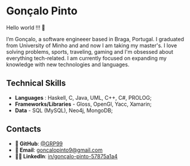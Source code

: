 # Gonçalo Pinto 

Hello world !!! 👋 

I’m Gonçalo, a software engineeer based in Braga, Portugal. I graduated from University of Minho and and now I am taking my master's. I love solving problems, sports, traveling, gaming and I'm obsessed about everything tech-related. I am currently focused on expanding my knowledge with new technologies and languages.

## Technical Skills
  - **Languages** : Haskell, C, Java, UML, C++, C#, PROLOG;
  - **Frameworks/Libraries** - Gloss, OpenGl, Yacc, Xamarin;
  - **Data** - SQL (MySQL), Neo4j, MongoDB;
  
## Contacts
- **🐙 GitHub**: [@GRP99](https://github.com/GRP99/)
- **📧 Email**: [goncalopinto9@gmail.com](mailto:goncalopinto9@gmail.com)
- **🧑‍💼 LinkedIn**: [in/gonçalo-pinto-57875a1a4](https://www.linkedin.com/in/gonçalo-pinto-57875a1a4)
